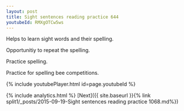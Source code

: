 ```yaml
---
layout: post
title: Sight sentences reading practice 644
youtubeId: RMXgOTCw5ws
---
```

 
 
Helps to learn sight words and their spelling.

Opportunitiy to repeat the spelling. 

Practice spelling. 
 
Practice for spelling bee competitions. 
 
{% include youtubePlayer.html id=page.youtubeId %}
 
 
{% include analytics.html %} 
[Next]({{ site.baseurl }}{% link  split1/_posts/2015-09-19-Sight sentences reading practice 1068.md%})
 
